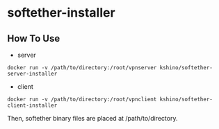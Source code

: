 # softether-installer

## How To Use

* server

```shell
docker run -v /path/to/directory:/root/vpnserver kshino/softether-server-installer
```

* client

```shell
docker run -v /path/to/directory:/root/vpnclient kshino/softether-client-installer
```

Then, softether binary files are placed at /path/to/directory.


